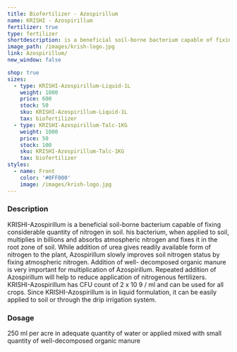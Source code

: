 ```yaml
---
title: Biofertilizer - Azospirillum
name: KRISHI - Azospirillum
fertilizer: true
type: fertilizer
shortdescription: is a beneficial soil-borne bacterium capable of fixing considerable quantity of nitrogen in soil.
image_path: /images/krish-logo.jpg
link: Azospirillum/
new_window: false

shop: true
sizes:
  - type: KRISHI-Azospirillum-Liquid-1L
    weight: 1000
    price: 600
    stock: 50
    sku: KRISHI-Azospirillum-Liquid-1L
    tax: biofertilizer
  - type: KRISHI-Azospirillum-Talc-1KG
    weight: 1000
    price: 50
    stock: 100
    sku: KRISHI-Azospirillum-Talc-1KG
    tax: biofertilizer
styles:
  - name: Front
    color: '#0FF000'
    image: /images/krish-logo.jpg
---
```

### Description

KRISHI-Azospirillum is a beneficial soil-borne bacterium capable of fixing considerable quantity of nitrogen in soil. his bacterium, when applied to soil, multiplies in billions and absorbs atmospheric nitrogen and fixes it in the root zone of soil. While addition of urea gives readily available form of nitrogen to the plant, Azospirillum slowly improves soil nitrogen status by fixing atmospheric nitrogen. Addition of well- decomposed organic manure is very important for multiplication of Azospirillum. Repeated addition of Azospirillum will help to reduce application of nitrogenous fertilizers. KRISHI-Azospirillum has CFU count of 2 x 10 9 / ml and can be used for all crops. Since KRISHI-Azospirillum is in liquid formulation, it can be easily applied to soil or through the drip irrigation system.

### Dosage

250 ml per acre in adequate quantity of water or applied mixed with small quantity of well-decomposed organic manure
